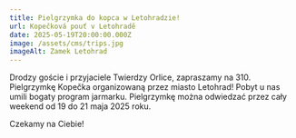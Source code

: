 ```yaml
---
title: Pielgrzymka do kopca w Letohradzie!
url: Kopečková pouť v Letohradě
date: 2025-05-19T20:00:00.000Z
image: /assets/cms/trips.jpg
imageAlt: Zamek Letohrad
---
```

Drodzy goście i przyjaciele Twierdzy Orlice, zapraszamy na 310. Pielgrzymkę Kopečka organizowaną przez miasto Letohrad! Pobyt u nas umili bogaty program jarmarku. Pielgrzymkę można odwiedzać przez cały weekend od 19 do 21 maja 2025 roku.

Czekamy na Ciebie!
